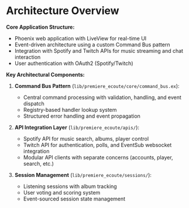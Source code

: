 # Architecture Overview

**Core Application Structure:**

- Phoenix web application with LiveView for real-time UI
- Event-driven architecture using a custom Command Bus pattern
- Integration with Spotify and Twitch APIs for music streaming and chat interaction
- User authentication with OAuth2 (Spotify/Twitch)

**Key Architectural Components:**

1. **Command Bus Pattern** (`lib/premiere_ecoute/core/command_bus.ex`):
   - Central command processing with validation, handling, and event dispatch
   - Registry-based handler lookup system
   - Structured error handling and event propagation

2. **API Integration Layer** (`lib/premiere_ecoute/apis/`):
   - Spotify API for music search, albums, player control
   - Twitch API for authentication, polls, and EventSub websocket integration
   - Modular API clients with separate concerns (accounts, player, search, etc.)

3. **Session Management** (`lib/premiere_ecoute/sessions/`):
   - Listening sessions with album tracking
   - User voting and scoring system
   - Event-sourced session state management
